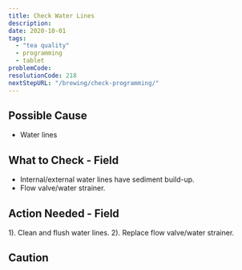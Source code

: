 ```yaml
---
title: Check Water Lines
description:
date: 2020-10-01
tags:
  - "tea quality"
  - programming
  - tablet
problemCode:
resolutionCode: 218
nextStepURL: "/brewing/check-programming/"
---
```

## Possible Cause

- Water lines

## What to Check - Field

- Internal/external water lines have sediment build-up.
- Flow valve/water strainer.

## Action Needed - Field

1). Clean and flush water lines.
2). Replace flow valve/water strainer.

## Caution
